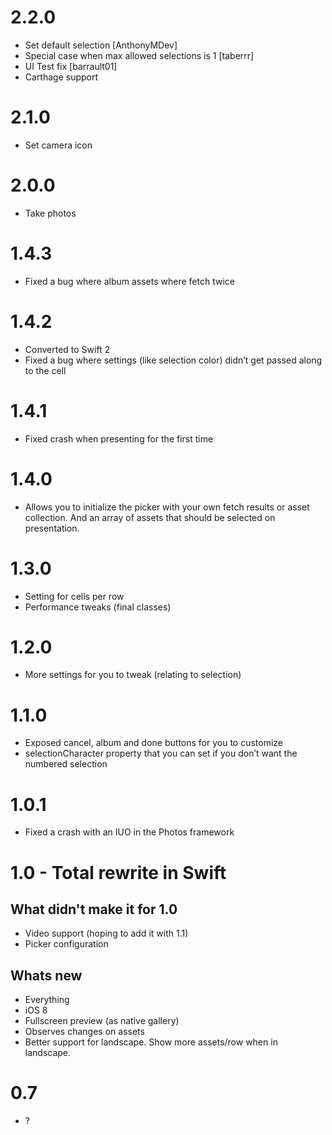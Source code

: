 # 2.2.0
* Set default selection [AnthonyMDev]
* Special case when max allowed selections is 1 [taberrr]
* UI Test fix [barrault01]
* Carthage support

# 2.1.0
* Set camera icon

# 2.0.0
* Take photos

# 1.4.3
* Fixed a bug where album assets where fetch twice

# 1.4.2
* Converted to Swift 2
* Fixed a bug where settings (like selection color) didn’t get passed along to the cell

# 1.4.1
* Fixed crash when presenting for the first time

# 1.4.0
* Allows you to initialize the picker with your own fetch results or asset collection. And an array of assets that should be selected on presentation.

# 1.3.0
* Setting for cells per row
* Performance tweaks (final classes)

# 1.2.0
* More settings for you to tweak (relating to selection)

# 1.1.0
* Exposed cancel, album and done buttons for you to customize
* selectionCharacter property that you can set if you don’t want the numbered selection

# 1.0.1
* Fixed a crash with an IUO in the Photos framework

# 1.0 - Total rewrite in Swift
## What didn't make it for 1.0
* Video support (hoping to add it with 1.1)
* Picker configuration

## Whats new
* Everything
* iOS 8
* Fullscreen preview (as native gallery)
* Observes changes on assets
* Better support for landscape. Show more assets/row when in landscape.

# 0.7
* ?
